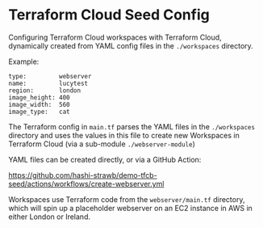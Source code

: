 # Terraform Cloud Seed Config

Configuring Terraform Cloud workspaces with Terraform Cloud, dynamically created
from YAML config files in the `./workspaces` directory.

Example:
```
type:         webserver
name:         lucytest
region:       london
image_height: 400
image_width:  560
image_type:   cat
```

The Terraform config in `main.tf` parses the YAML files in the `./workspaces`
directory and uses the values in this file to create new Workspaces in Terraform
Cloud (via a sub-module `./webserver-module`)

YAML files can be created directly, or via a GitHub Action:

https://github.com/hashi-strawb/demo-tfcb-seed/actions/workflows/create-webserver.yml

Workspaces use Terraform code from the `webserver/main.tf` directory, which will
spin up a placeholder webserver on an EC2 instance in AWS in either London or
Ireland.